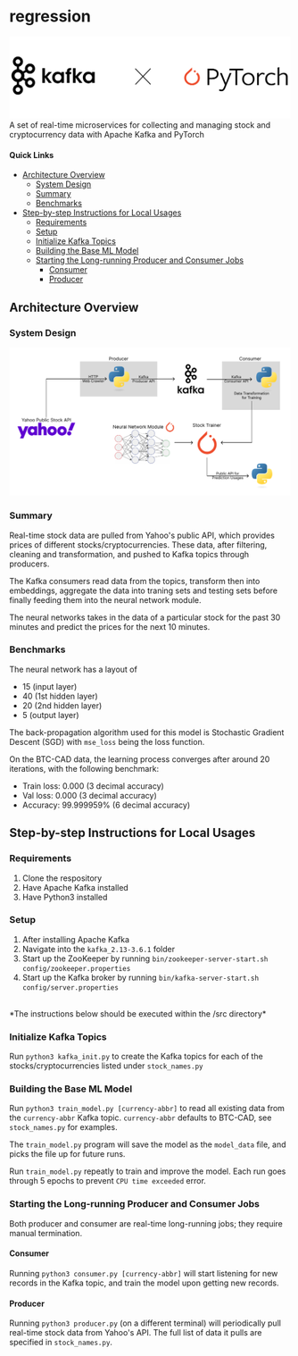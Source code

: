 # regression
![project-logo](project-logo.png)
A set of real-time microservices for collecting and managing stock and cryptocurrency data with Apache Kafka and PyTorch

#### Quick Links
- [Architecture Overview](#architecture-overview)
    - [System Design](#system-design)
    - [Summary](#summary)
    - [Benchmarks](#benchmarks)
- [Step-by-step Instructions for Local Usages](#step-by-step-instructions-for-local-usages)
    - [Requirements](#requirements)
    - [Setup](#setup)
    - [Initialize Kafka Topics](#initialize-kafka-topics)
    - [Building the Base ML Model](#building-the-base-ml-model)
    - [Starting the Long-running Producer and Consumer Jobs](#starting-the-long-running-producer-and-consumer-jobs)
        - [Consumer](#consumer)
        - [Producer](#producer)

## Architecture Overview

### System Design
![system-design-diagram](sys-design.svg)

### Summary
Real-time stock data are pulled from Yahoo's public API, which provides prices of different
stocks/cryptocurrencies. These data, after filtering, cleaning and transformation, and pushed
to Kafka topics through producers.

The Kafka consumers read data from the topics, transform then into embeddings, aggregate the data
into traning sets and testing sets before finally feeding them into the neural network module.

The neural networks takes in the data of a particular stock for the past 30 minutes and predict the
prices for the next 10 minutes.

### Benchmarks
The neural network has a layout of
- 15 (input layer)
- 40 (1st hidden layer)
- 20 (2nd hidden layer)
-  5 (output layer)

The back-propagation algorithm used for this model is Stochastic Gradient Descent (SGD) with
`mse_loss` being the loss function.

On the BTC-CAD data, the learning process converges after around 20 iterations, with the following
benchmark:
- Train loss: 0.000 (3 decimal accuracy)
- Val loss: 0.000 (3 decimal accuracy)
- Accuracy: 99.999959% (6 decimal accuracy)

## Step-by-step Instructions for Local Usages

### Requirements
1. Clone the respository
2. Have Apache Kafka installed
3. Have Python3 installed
<!-- 4. Have Docker Installed -->

### Setup
1. After installing Apache Kafka
2. Navigate into the `kafka_2.13-3.6.1` folder
3. Start up the ZooKeeper by running `bin/zookeeper-server-start.sh config/zookeeper.properties`
4. Start up the Kafka broker by running `bin/kafka-server-start.sh config/server.properties`
<!-- 5. docker stuffs... -->

<br />
*The instructions below should be executed within the /src directory*

### Initialize Kafka Topics
Run `python3 kafka_init.py` to create the Kafka topics for each of the stocks/cryptocurrencies listed
under `stock_names.py`

### Building the Base ML Model
Run `python3 train_model.py [currency-abbr]` to read all existing data from the `currency-abbr` Kafka
topic. `currency-abbr` defaults to BTC-CAD, see `stock_names.py` for examples.

The `train_model.py` program will save the model as the `model_data` file, and picks the file up for
future runs.

Run `train_model.py` repeatly to train and improve the model. Each run goes through 5 epochs 
to prevent `CPU time exceeded` error.

### Starting the Long-running Producer and Consumer Jobs

Both producer and consumer are real-time long-running jobs; they require manual termination.

#### Consumer
Running `python3 consumer.py [currency-abbr]` will start listening for new records in the Kafka
topic, and train the model upon getting new records.
#### Producer
Running `python3 producer.py` (on a different terminal) will periodically pull real-time stock data
from Yahoo's API. The full list of data it pulls are specified in `stock_names.py`.

<!--
bin/kafka-console-consumer.sh --topic BTC-CAD --from-beginning --bootstrap-server localhost:9092
bin/kafka-console-producer.sh --topic BTC-CAD --bootstrap-server localhost:9092
-->
